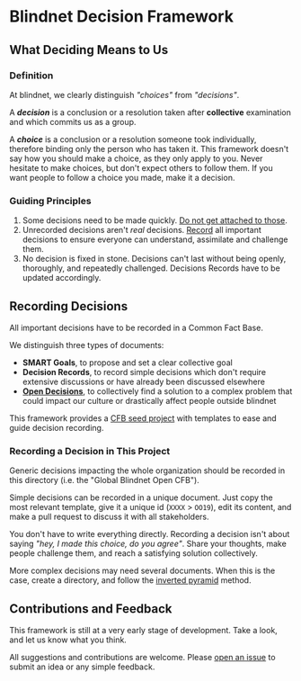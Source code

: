 # Blindnet Decision Framework

## What Deciding Means to Us

### Definition

At blindnet, we clearly distinguish _"choices"_ from _"decisions"_.

A **_decision_** is a conclusion or a resolution taken after **collective** examination and which commits us as a group.

A **_choice_** is a conclusion or a resolution someone took individually, therefore binding only the person who has taken it. This framework doesn't say how you should make a choice, as they only apply to you. Never hesitate to make choices, but don't expect others to follow them. If you want people to follow a choice you made, make it a decision.

### Guiding Principles

1. Some decisions need to be made quickly. [Do not get attached to those](./shifting-priorities.md).
2. Unrecorded decisions aren't _real_ decisions. [Record](#recording-decisions) all important decisions to ensure everyone can understand, assimilate and challenge them.
3. No decision is fixed in stone. Decisions can't last without being openly, thoroughly, and repeatedly challenged. Decisions Records have to be updated accordingly.

## Recording Decisions

All important decisions have to be recorded in a Common Fact Base.

We distinguish three types of documents:

- **SMART Goals**, to propose and set a clear collective goal
- **Decision Records**, to record simple decisions which don't require extensive discussions or have already been discussed elsewhere
- **[Open Decisions](./OPEN-DECISIONS.md)**, to collectively find a solution to a complex problem that could impact our culture or drastically affect people outside blindnet

This framework provides a [CFB seed project](./CFB-seed/) with templates to ease and guide decision recording.

### Recording a Decision in This Project

Generic decisions impacting the whole organization should be recorded in this directory (i.e. the "Global Blindnet Open CFB").

Simple decisions can be recorded in a unique document. Just copy the most relevant template, give it a unique id (`XXXX` > `OO19`), edit its content, and make a pull request to discuss it with all stakeholders.

You don't have to write everything directly. Recording a decision isn't about saying _"hey, I made this choice, do you agree"_. Share your thoughts, make people challenge them, and reach a satisfying solution collectively.

More complex decisions may need several documents. When this is the case, create a directory, and follow the [inverted pyramid](https://www.s8080.com/blog-news/writing-detail-pages-information-pages) method.

## Contributions and Feedback

This framework is still at a very early stage of development. Take a look, and let us know what you think.

All suggestions and contributions are welcome. Please [open an issue](https://github.com/blindnet-io/openness/issues/new) to submit an idea or any simple feedback.
